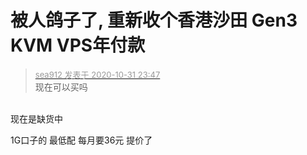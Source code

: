 # 被人鸽子了, 重新收个香港沙田 Gen3 KVM VPS年付款


<div class="quote"><blockquote><font size="2"><a href="https://www.hostloc.com/forum.php?mod=redirect&amp;goto=findpost&amp;pid=9383250&amp;ptid=760450" target="_blank"><font color="#999999">sea912 发表于 2020-10-31 23:47</font></a></font><br />
现在可以买吗</blockquote></div><br />
现在是缺货中

1G口子的 最低配 每月要36元 提价了
